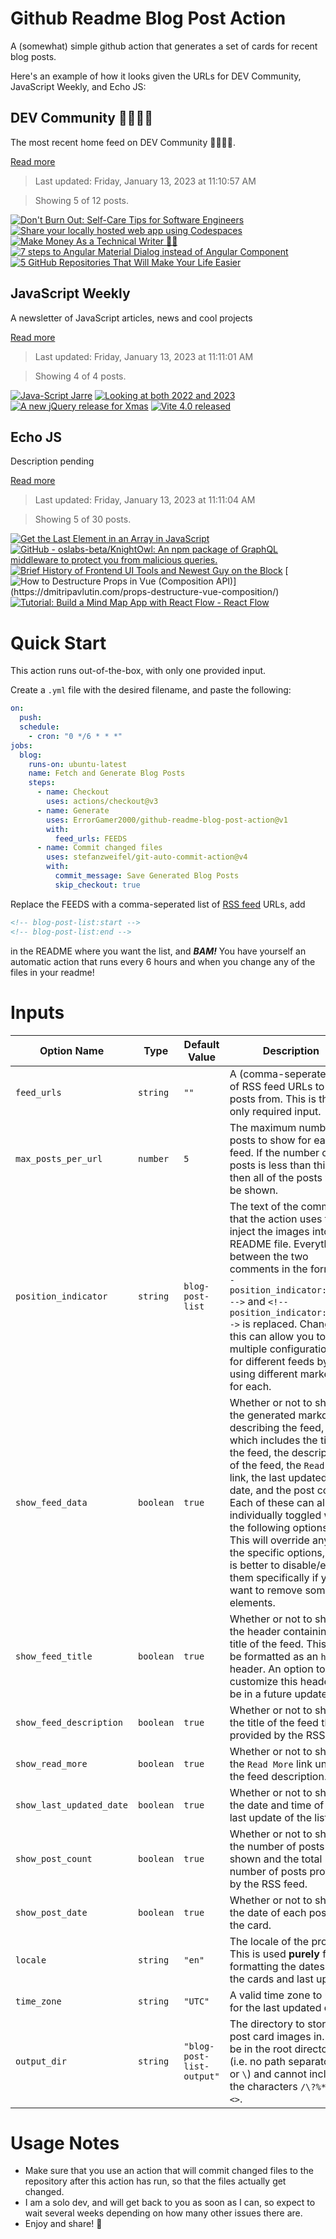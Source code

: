 # Github Readme Blog Post Action

A (somewhat) simple github action that generates a set of cards for recent blog posts.

Here's an example of how it looks given the URLs for DEV Community, JavaScript Weekly, and Echo JS:

<!-- post-list:start -->
## DEV Community 👩‍💻👨‍💻

The most recent home feed on DEV Community 👩‍💻👨‍💻.

[Read more](https://dev.to)
> Last updated: Friday, January 13, 2023 at 11:10:57 AM

> Showing 5 of 12 posts.

[![Don't Burn Out: Self-Care Tips for Software Engineers](https://raw.githubusercontent.com/ErrorGamer2000/github-readme-blog-post-action/main/generated_files/DEV_Community_👩‍💻👨‍💻/Don't_Burn_Out__Self-Care_Tips_for_Software_Engineers.svg)](https://dev.to/omrigm/dont-burn-out-self-care-tips-for-software-engineers-49fl)
[![Share your locally hosted web app using Codespaces](https://raw.githubusercontent.com/ErrorGamer2000/github-readme-blog-post-action/main/generated_files/DEV_Community_👩‍💻👨‍💻/Share_your_locally_hosted_web_app_using_Codespaces.svg)](https://dev.to/github/share-your-locally-hosted-web-app-using-codespaces-276k)
[![Make Money As a Technical Writer ✍🏻](https://raw.githubusercontent.com/ErrorGamer2000/github-readme-blog-post-action/main/generated_files/DEV_Community_👩‍💻👨‍💻/Make_Money_As_a_Technical_Writer_✍🏻.svg)](https://dev.to/patilganesh1010/make-money-as-a-technical-writer-4ifl)
[![7 steps to Angular Material Dialog instead of Angular Component](https://raw.githubusercontent.com/ErrorGamer2000/github-readme-blog-post-action/main/generated_files/DEV_Community_👩‍💻👨‍💻/7_steps_to_Angular_Material_Dialog_instead_of_Angular_Component.svg)](https://dev.to/juliecherner/7-steps-to-angular-material-dialog-instead-of-angular-component-4jlb)
[![5 GitHub Repositories That Will Make Your Life Easier](https://raw.githubusercontent.com/ErrorGamer2000/github-readme-blog-post-action/main/generated_files/DEV_Community_👩‍💻👨‍💻/5_GitHub_Repositories_That_Will_Make_Your_Life_Easier.svg)](https://dev.to/onlydevs_/5-github-repositories-that-will-make-your-life-easier-l0j)


## JavaScript Weekly

A newsletter of JavaScript articles, news and cool projects

[Read more](https://javascriptweekly.com/)
> Last updated: Friday, January 13, 2023 at 11:11:01 AM

> Showing 4 of 4 posts.

[![Java-Script Jarre](https://raw.githubusercontent.com/ErrorGamer2000/github-readme-blog-post-action/main/generated_files/JavaScript_Weekly/Java-Script_Jarre.svg)](https://javascriptweekly.com/issues/621)
[![Looking at both 2022 and 2023](https://raw.githubusercontent.com/ErrorGamer2000/github-readme-blog-post-action/main/generated_files/JavaScript_Weekly/Looking_at_both_2022_and_2023.svg)](https://javascriptweekly.com/issues/620)
[![A new jQuery release for Xmas](https://raw.githubusercontent.com/ErrorGamer2000/github-readme-blog-post-action/main/generated_files/JavaScript_Weekly/A_new_jQuery_release_for_Xmas.svg)](https://javascriptweekly.com/issues/619)
[![Vite 4.0 released](https://raw.githubusercontent.com/ErrorGamer2000/github-readme-blog-post-action/main/generated_files/JavaScript_Weekly/Vite_4.0_released.svg)](https://javascriptweekly.com/issues/618)


## Echo JS

Description pending

[Read more](
http://www.echojs.com
)
> Last updated: Friday, January 13, 2023 at 11:11:04 AM

> Showing 5 of 30 posts.

[![Get the Last Element in an Array in JavaScript](https://raw.githubusercontent.com/ErrorGamer2000/github-readme-blog-post-action/main/generated_files/_Echo_JS_/Get_the_Last_Element_in_an_Array_in_JavaScript.svg)](
https://masteringjs.io/tutorials/fundamentals/get-last-element-array
)
[![GitHub - oslabs-beta/KnightOwl: An npm package of GraphQL middleware to protect you from malicious queries.](https://raw.githubusercontent.com/ErrorGamer2000/github-readme-blog-post-action/main/generated_files/_Echo_JS_/GitHub_-_oslabs-beta_KnightOwl__An_npm_package_of_GraphQL_middleware_to_protect_you_from_malicious_queries..svg)](https://github.com/oslabs-beta/KnightOwl)
[![Brief History of Frontend UI Tools and Newest Guy on the Block](https://raw.githubusercontent.com/ErrorGamer2000/github-readme-blog-post-action/main/generated_files/_Echo_JS_/Brief_History_of_Frontend_UI_Tools_and_Newest_Guy_on_the_Block.svg)](https://dev.to/codux/brief-history-of-frontend-ui-tools-and-newest-guy-on-the-block-jm)
[![How to Destructure Props in Vue (Composition API)](https://raw.githubusercontent.com/ErrorGamer2000/github-readme-blog-post-action/main/generated_files/_Echo_JS_/How_to_Destructure_Props_in_Vue_(Composition_API).svg)](https://dmitripavlutin.com/props-destructure-vue-composition/)
[![Tutorial: Build a Mind Map App with React Flow - React Flow](https://raw.githubusercontent.com/ErrorGamer2000/github-readme-blog-post-action/main/generated_files/_Echo_JS_/Tutorial__Build_a_Mind_Map_App_with_React_Flow_-_React_Flow.svg)](https://reactflow.dev/blog/mind-map-app-with-react-flow/)


<!-- post-list:end -->

# Quick Start

This action runs out-of-the-box, with only one provided input.

Create a `.yml` file with the desired filename, and paste the following:

```yml
on:
  push:
  schedule:
    - cron: "0 */6 * * *"
jobs:
  blog:
    runs-on: ubuntu-latest
    name: Fetch and Generate Blog Posts
    steps:
      - name: Checkout
        uses: actions/checkout@v3
      - name: Generate
        uses: ErrorGamer2000/github-readme-blog-post-action@v1
        with:
          feed_urls: FEEDS
      - name: Commit changed files
        uses: stefanzweifel/git-auto-commit-action@v4
        with:
          commit_message: Save Generated Blog Posts
          skip_checkout: true
```

Replace the FEEDS with a comma-seperated list of [RSS feed](https://rss.com/blog/how-do-rss-feeds-work/) URLs, add

```md
<!-- blog-post-list:start -->
<!-- blog-post-list:end -->
```

in the README where you want the list, and **_BAM!_** You have yourself an automatic action that runs every 6 hours and when you change any of the files in your readme!

# Inputs

<table>
  <thead>
    <tr>
      <th>Option Name</th>
      <th>Type</th>
      <th>Default Value</th>
      <th>Description</th>
    </tr>
  </thead>
  <tbody>
    <tr>
      <td><code>feed_urls</code></td>
      <td><code>string</code></td>
      <td><code>""</code></td>
      <td>A (comma-seperated) list of RSS feed URLs to load posts from. This is the only required input.</td>
    </tr>
    <tr>
      <td><code>max_posts_per_url</code></td>
      <td><code>number</code></td>
      <td><code>5</code></td>
      <td>The maximum number of posts to show for each feed. If the number of posts is less than this, then all of the posts will be shown.</td>
    </tr>
    <tr>
      <td><code>position_indicator</code></td>
      <td><code>string</code></td>
      <td><code>blog-post-list</code></td>
      <td>The text of the comments that the action uses to inject the images into the README file. Everything between the two comments in the form <code>&lt;!-- position_indicator:start --&gt;</code> and <code>&lt;!-- position_indicator:end --&gt;</code> is replaced. Changing this can allow you to use multiple configurations for different feeds by using different markers for each.</td>
    </tr>
    <tr>
      <td><code>show_feed_data</code></td>
      <td><code>boolean</code></td>
      <td><code>true</code></td>
      <td>Whether or not to show the generated markdown describing the feed, which includes the title of the feed, the description of the feed, the <code>Read More</code> link, the last updated date, and the post count. Each of these can also be individually toggled with the following options. This will override any of the specific options, so it is better to disable/enable them specifically if you want to remove some elements.</td>
    </tr>
    <tr>
      <td><code>show_feed_title</code></td>
      <td><code>boolean</code></td>
      <td><code>true</code></td>
      <td>Whether or not to show the header containing the title of the feed. This will be formatted as an <code>h2</code> header. An option to customize this header will be in a future update.</td>
    </tr>
    <tr>
      <td><code>show_feed_description</code></td>
      <td><code>boolean</code></td>
      <td><code>true</code></td>
      <td>Whether or not to show the title of the feed that is provided by the RSS feed.</td>
    </tr>
    <tr>
      <td><code>show_read_more</code></td>
      <td><code>boolean</code></td>
      <td><code>true</code></td>
      <td>Whether or not to show the <code>Read More</code> link under the feed description.</td>
    </tr>
    <tr>
      <td><code>show_last_updated_date</code></td>
      <td><code>boolean</code></td>
      <td><code>true</code></td>
      <td>Whether or not to show the date and time of the last update of the list.</td>
    </tr>
    <tr>
      <td><code>show_post_count</code></td>
      <td><code>boolean</code></td>
      <td><code>true</code></td>
      <td>Whether or not to show the number of posts shown and the total number of posts provided by the RSS feed.</td>
    </tr>
    <tr>
      <td><code>show_post_date</code></td>
      <td><code>boolean</code></td>
      <td><code>true</code></td>
      <td>Whether or not to show the date of each post on the card.</td>
    </tr>
    <tr>
      <td><code>locale</code></td>
      <td><code>string</code></td>
      <td><code>"en"</code></td>
      <td>The locale of the project. This is used <strong>purely</strong> for formatting the dates of the cards and last update.</td>
    </tr>
    <tr>
      <td><code>time_zone</code></td>
      <td><code>string</code></td>
      <td><code>"UTC"</code></td>
      <td>A valid time zone to use for the last updated date.</td>
    </tr>
    <tr>
      <td><code>output_dir</code></td>
      <td><code>string</code></td>
      <td><code>"blog-post-list-output"</code></td>
      <td>The directory to store the post card images in. Must be in the root directory (i.e. no path separators <code>/</code> or <code>\</code>) and cannot include the characters <code>/\?%*:|"&lt;&gt;</code>.</td>
    </tr>
<!--
    <tr>
      <td><code></code></td>
      <td><cde></cde></td>
      <td><code></code></td>
      <td></td>
    </tr>
-->
  </tbody>
</table>

# Usage Notes

- Make sure that you use an action that will commit changed files to the repository after this action has run, so that the files actually get changed.
- I am a solo dev, and will get back to you as soon as I can, so expect to wait several weeks depending on how many other issues there are.
- Enjoy and share! 🤗
